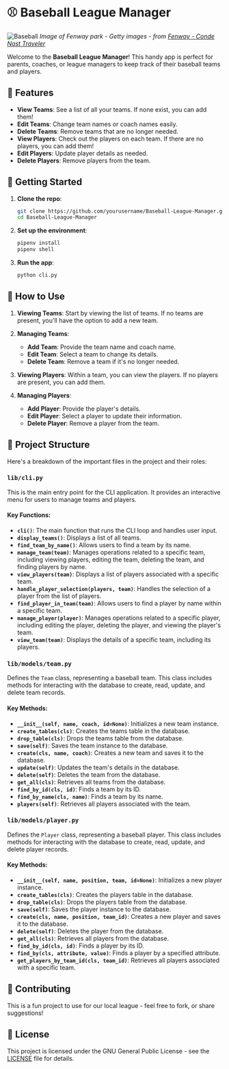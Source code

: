 # ⚾ Baseball League Manager

![Baseball](lib/img/baseball.png)
*Image of Fenway park - Getty images - from [Fenway - Conde Nast Traveler](https://www.cntraveler.com/activities/boston/fenway-park)*

Welcome to the **Baseball League Manager**! This handy app is perfect for parents, coaches, or league managers to keep track of their baseball teams and players.

## 🎯 Features

- **View Teams**: See a list of all your teams. If none exist, you can add them!
- **Edit Teams**: Change team names or coach names easily.
- **Delete Teams**: Remove teams that are no longer needed.
- **View Players**: Check out the players on each team. If there are no players, you can add them!
- **Edit Players**: Update player details as needed.
- **Delete Players**: Remove players from the team.

## 🚀 Getting Started

1. **Clone the repo**: 
    ```sh
    git clone https://github.com/yourusername/Baseball-League-Manager.git
    cd Baseball-League-Manager
    ```

2. **Set up the environment**:
    ```sh
    pipenv install
    pipenv shell
    ```

3. **Run the app**:
    ```sh
    python cli.py
    ```

## 📖 How to Use

1. **Viewing Teams**: Start by viewing the list of teams. If no teams are present, you'll have the option to add a new team.

2. **Managing Teams**: 
    - **Add Team**: Provide the team name and coach name.
    - **Edit Team**: Select a team to change its details.
    - **Delete Team**: Remove a team if it's no longer needed.

3. **Viewing Players**: Within a team, you can view the players. If no players are present, you can add them.

4. **Managing Players**:
    - **Add Player**: Provide the player's details.
    - **Edit Player**: Select a player to update their information.
    - **Delete Player**: Remove a player from the team.

## 📄 Project Structure

Here's a breakdown of the important files in the project and their roles:

### `lib/cli.py`

This is the main entry point for the CLI application. It provides an interactive menu for users to manage teams and players. 

#### Key Functions:

- **`cli()`**: The main function that runs the CLI loop and handles user input.
- **`display_teams()`**: Displays a list of all teams.
- **`find_team_by_name()`**: Allows users to find a team by its name.
- **`manage_team(team)`**: Manages operations related to a specific team, including viewing players, editing the team, deleting the team, and finding players by name.
- **`view_players(team)`**: Displays a list of players associated with a specific team.
- **`handle_player_selection(players, team)`**: Handles the selection of a player from the list of players.
- **`find_player_in_team(team)`**: Allows users to find a player by name within a specific team.
- **`manage_player(player)`**: Manages operations related to a specific player, including editing the player, deleting the player, and viewing the player's team.
- **`view_team(team)`**: Displays the details of a specific team, including its players.

### `lib/models/team.py`

Defines the `Team` class, representing a baseball team. This class includes methods for interacting with the database to create, read, update, and delete team records.

#### Key Methods:

- **`__init__(self, name, coach, id=None)`**: Initializes a new team instance.
- **`create_tables(cls)`**: Creates the teams table in the database.
- **`drop_table(cls)`**: Drops the teams table from the database.
- **`save(self)`**: Saves the team instance to the database.
- **`create(cls, name, coach)`**: Creates a new team and saves it to the database.
- **`update(self)`**: Updates the team's details in the database.
- **`delete(self)`**: Deletes the team from the database.
- **`get_all(cls)`**: Retrieves all teams from the database.
- **`find_by_id(cls, id)`**: Finds a team by its ID.
- **`find_by_name(cls, name)`**: Finds a team by its name.
- **`players(self)`**: Retrieves all players associated with the team.

### `lib/models/player.py`

Defines the `Player` class, representing a baseball player. This class includes methods for interacting with the database to create, read, update, and delete player records.

#### Key Methods:

- **`__init__(self, name, position, team, id=None)`**: Initializes a new player instance.
- **`create_tables(cls)`**: Creates the players table in the database.
- **`drop_table(cls)`**: Drops the players table from the database.
- **`save(self)`**: Saves the player instance to the database.
- **`create(cls, name, position, team_id)`**: Creates a new player and saves it to the database.
- **`delete(self)`**: Deletes the player from the database.
- **`get_all(cls)`**: Retrieves all players from the database.
- **`find_by_id(cls, id)`**: Finds a player by its ID.
- **`find_by(cls, attribute, value)`**: Finds a player by a specified attribute.
- **`get_players_by_team_id(cls, team_id)`**: Retrieves all players associated with a specific team.

## 🤝 Contributing

This is a fun project to use for our local league - feel free to fork, or share suggestions!

## 📄 License

This project is licensed under the GNU General Public License - see the [LICENSE](LICENSE) file for details.
